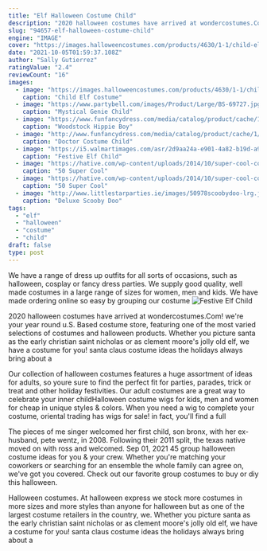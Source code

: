 ```yaml
---
title: "Elf Halloween Costume Child"
description: "2020 halloween costumes have arrived at wondercostumes.Com! we're your year round u.S. Based costume store, featuring one of the most varied selections of costumes and halloween products"
slug: "94657-elf-halloween-costume-child"
engine: "IMAGE"
cover: "https://images.halloweencostumes.com/products/4630/1-1/child-elf-costume.jpg"
date: "2021-10-05T01:59:37.108Z"
author: "Sally Gutierrez"
ratingValue: "2.4"
reviewCount: "16"
images:
  - image: "https://images.halloweencostumes.com/products/4630/1-1/child-elf-costume.jpg"
    caption: "Child Elf Costume"
  - image: "https://www.partybell.com/images/Product/Large/BS-69727.jpg"
    caption: "Mystical Genie Child"
  - image: "https://www.funfancydress.com/media/catalog/product/cache/1/image/9df78eab33525d08d6e5fb8d27136e95/S/A/SANC_5532.jpg"
    caption: "Woodstock Hippie Boy"
  - image: "http://www.funfancydress.com/media/catalog/product/cache/1/image/9df78eab33525d08d6e5fb8d27136e95/S/A/SANC_5563.jpg"
    caption: "Doctor Costume Child"
  - image: "https://i5.walmartimages.com/asr/2d9aa24a-e901-4a82-b19d-a9f33c275775_1.e303479fff6a882c4838c16af572b744.jpeg?odnBg=ffffff"
    caption: "Festive Elf Child"
  - image: "https://hative.com/wp-content/uploads/2014/10/super-cool-costume-ideas/5-cruella-devil-costume-for-kids.jpg"
    caption: "50 Super Cool"
  - image: "https://hative.com/wp-content/uploads/2014/10/super-cool-costume-ideas/42-diy-glinda-the-good-witch-and-dorothy.jpg"
    caption: "50 Super Cool"
  - image: "http://www.littlestarparties.ie/images/50978scoobydoo-lrg.jpg"
    caption: "Deluxe Scooby Doo"
tags:
  - "elf"
  - "halloween"
  - "costume"
  - "child"
draft: false
type: post
---
```


We have a range of dress up outfits for all sorts of occasions, such as halloween, cosplay or fancy dress parties. We supply good quality, well made costumes in a large range of sizes for women, men and kids. We have made ordering online so easy by grouping our costume
![Festive Elf Child](https://i5.walmartimages.com/asr/2d9aa24a-e901-4a82-b19d-a9f33c275775_1.e303479fff6a882c4838c16af572b744.jpeg?odnBg=ffffff "Festive Elf Child")

2020 halloween costumes have arrived at wondercostumes.Com! we&#39;re your year round u.S. Based costume store, featuring one of the most varied selections of costumes and halloween products. Whether you picture santa as the early christian saint nicholas or as clement moore&#39;s jolly old elf, we have a costume for you! santa claus costume ideas the holidays always bring about a
<!--inArticleAds-->

<!--galleryOne-->

Our collection of halloween costumes features a huge assortment of ideas for adults, so youre sure to find the perfect fit for parties, parades, trick or treat and other holiday festivities. Our adult costumes are a great way to celebrate your inner childHalloween costume wigs for kids, men and women for cheap in unique styles & colors. When you need a wig to complete your costume, oriental trading has wigs for sale! in fact, you'll find a full
<!--inArticleAds-->

<!--galleryTwo-->

The pieces of me singer welcomed her first child, son bronx, with her ex-husband, pete wentz, in 2008. Following their 2011 split, the texas native moved on with ross and welcomed. Sep 01, 2021 45 group halloween costume ideas for you & your crew. Whether you're matching your coworkers or searching for an ensemble the whole family can agree on, we've got you covered. Check out our favorite group costumes to buy or diy this halloween.
<!--galleryThree-->

Halloween costumes. At halloween express we stock more costumes in more sizes and more styles than anyone for halloween but as one of the largest costume retailers in the country, we. Whether you picture santa as the early christian saint nicholas or as clement moore's jolly old elf, we have a costume for you! santa claus costume ideas the holidays always bring about a